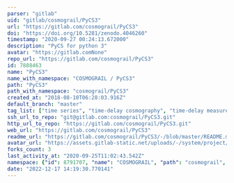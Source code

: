```yaml
---
parser: "gitlab"
uid: "gitlab/cosmograil/PyCS3"
url: "https://gitlab.com/cosmograil/PyCS3"
doi: "https://doi.org/10.5281/zenodo.4046260"
timestamp: "2020-09-27 00:24:13.672000"
description: "PyCS for python 3"
avatar: "https://gitlab.comNone"
repo_url: "https://gitlab.com/cosmograil/PyCS3"
id: 7888463
name: "PyCS3"
name_with_namespace: "COSMOGRAIL / PyCS3"
path: "PyCS3"
path_with_namespace: "cosmograil/PyCS3"
created_at: "2018-08-10T06:28:03.916Z"
default_branch: "master"
tag_list: ["time series", "time-delay cosmography", "time-delay measurements"]
ssh_url_to_repo: "git@gitlab.com:cosmograil/PyCS3.git"
http_url_to_repo: "https://gitlab.com/cosmograil/PyCS3.git"
web_url: "https://gitlab.com/cosmograil/PyCS3"
readme_url: "https://gitlab.com/cosmograil/PyCS3/-/blob/master/README.md"
avatar_url: "https://assets.gitlab-static.net/uploads/-/system/project/avatar/7888463/cover_image_1.png"
forks_count: 3
last_activity_at: "2020-09-25T11:02:43.542Z"
namespace: {"id": 8791707, "name": "COSMOGRAIL", "path": "cosmograil", "kind": "group", "full_path": "cosmograil", "parent_id": null, "avatar_url": "/uploads/-/system/group/avatar/8791707/cosmograil_github.jpg", "web_url": "https://gitlab.com/groups/cosmograil"}
date: "2022-12-17 14:19:30.770141"
---
```

